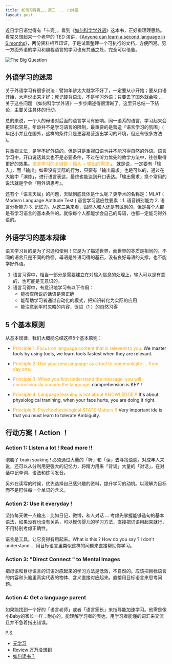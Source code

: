 ```yaml
---
title: 如何习得第二、第三 ... 门外语
layout: post
---
```


近日学日语觉得有「卡壳」，看到《[如何科学学外语](https://book.douban.com/subject/35424870/)》这本书，正好重理理思路。看完又想起来一个老早的 TED 演讲，《[Anyone can learn a second language in 6 months](https://www.youtube.com/watch?v=d0yGdNEWdn0)》，两份资料相互印证，于是试着整理一个可执行的文档，方便回溯。另一方面外语的学习和编程语言的学习也有共通之处，完全可以借鉴。

![The Big Question](http://villim.github.io/img/2022/learn.2nd.language.png)

## 外语学习的迷思

关于外语学习有很多说法：譬如年龄太大就学不好了，一定要从小开始；要从口语开始，大声说出来才好；死记硬背语法，不是学习外语；只要去了国外就会啦 ... 关于这些问题 《如何科学学外语》一步步阐述得很清晰了。这里只总结一下结论，主要关注具体的行动。

总的来说，一个人的母语对后面的语言学习有影响。同一语系的语言，学习起来会更轻松容易。年龄并不是学习语言的限制，最重要的是营造「语言学习的氛围」( 年纪小并且在国外，这样的条件只是更容易营造出学习的环境，但还有很多方法 )。

只重视文法，是学不好外语的。但是只是重视口语也并不能习得自然的外语。语言学习中，开口说话其实也不是必要条件，不过在听力优先的教学方法中，往往取得更好的效果。<span style="color:orange">语言学习的关键是：输入 + 输出的需求</span> 。 就是说，一定要有「输入」，而「输出」如果没有实际的行为，只要有「输出需求」也是可以的，通过在大脑中「演练」，进行语言表达，最终也能达到开口表达。「输出需求」换个常用的说法就是学会『用外语思考』。

还有个「语言天赋」的问题，天赋到底具体是什么呢？更学术的名称是：MLAT ( Modern Language Aptitude Test ) 语言学习适应性要素：1.  语音辨别能力 2.  语言分析能力 3.  记忆力。从这三条来看，固然人和人还是有区别的，但是每个人都是有学习语言的基本条件的。就像每个人都能学会自己的母语，也都一定能习得外语的。

## 外语学习的基本规律

语言学习目的是为了沟通和使用！它是为了描述世界，而世界的本质是相同的，不同的语言只是不同的路径。母语是外语习得的基石，没有良好母语的支撑，也不能学好外语。

1.  语言习得中，相当一部分是需要建立在对输入信息的处理上，输入可以是有意的，也可能是无意识的。
2. 语言习得中，有意识地学习有以下作用：
	*  能检查所说的话语是否正确
	*  能帮助学习者通过自动化的模式，把知识转化为实际的应用
	*  能注意到平时忽略的内容，促进（1 ）的自然习得

##  5 个基本原则

从基本规律，我们大概能总结这样5个基本原则：

*  <span style="color:orange">Principle 1: Focus on language content that is relevent to you. </span> We master tools by using tools, we learn tools fastest when they are relevant.

* <span style="color:orange">Principle 2: Use your new language as a tool to communicate ... from day one. </span>

* <span style="color:orange">Principle 3: When you first understand the message, you will unconsciously acquire the language.</span> comprehension is KEY!!

* <span style="color:orange">Principle 4: Language learning is not about KNOWLEDGE !! </span> It's about physiological tranining, when your face hurts, you are doing it right.

* <span style="color:orange">Principle 5: Psychophysiological STATE Matters !! </span> Very important ide is that you must learn to tolerate Ambiguity.


## 行动方案！Action ！


### Action 1: Listen a lot ! Read more !!

泡脑子 brain soaking ! 必须通过大量的「听」和「读」去寻找语感。对成年人来说，还可以从分利用更强大的记忆力，将精力用来「背诵」大量的「对话」，在对话中记单词，语法和练习发音。

另外在读写的时候，优先选择自己感兴趣的资料，提升学习的动机。以理解为目标而不是盯住每一个单词的含义。


### Action 2: Use it everyday ! 

坚持每天做一点输出：比如日记，微博，和人对话 ... 考虑先掌握能够造句的基本语法，如果没有也没有关系，可以模仿婴儿的学习方法，直接把词语用起来就行，不用特别考虑正确性。

语言是工具，让它变得有用起来。What is this ? How do you say ? I don't understand ... 用目标语言里类似这样的问题来直接帮助你学习。

### Action 3: "Direct Connect " to Mental Images

把母语和目标语言的词语对应起来的学习方法是低效，不自然的。应该把目标语言的内容和头脑里真实代表的物体、含义直接对应起来。直接用目标语言来思考问题。

### Action 4: Get a language parent

如果能找到一个好的「语言老师」或者「语言家长」来指导能加速学习。他需是像小Baby的家长一样：耐心的，能理解学习者的表达，用学习者能懂的词汇来交流且并不急着指出错误。



P.S. 

* [元学习](https://villim.github.io/learning-to-learn)
* [Review 万万没想到](https://villim.github.io/review-of-wwmxd)
* [如何读书？](https://villim.github.io/how-to-read)